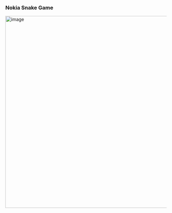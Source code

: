 ### Nokia Snake Game
<img width="600" alt="image" src="https://github.com/heymasri/Python/assets/154779221/2a0d430f-87ba-4b23-bf3e-9406e573aa13">
